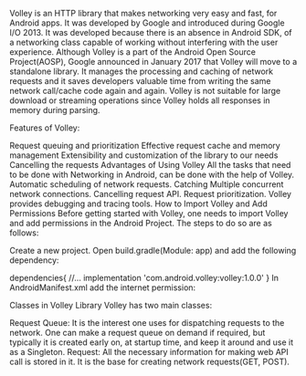Volley is an HTTP library that makes networking very easy and fast, for Android apps. It was developed by Google and introduced during Google I/O 2013. It was developed because there is an absence in Android SDK, of a networking class capable of working without interfering with the user experience. Although Volley is a part of the Android Open Source Project(AOSP), Google announced in January 2017 that Volley will move to a standalone library. It manages the processing and caching of network requests and it saves developers valuable time from writing the same network call/cache code again and again. Volley is not suitable for large download or streaming operations since Volley holds all responses in memory during parsing. 

Features of Volley:

Request queuing and prioritization
Effective request cache and memory management
Extensibility and customization of the library to our needs
Cancelling the requests
Advantages of Using Volley
All the tasks that need to be done with Networking in Android, can be done with the help of Volley.
Automatic scheduling of network requests.
Catching
Multiple concurrent network connections.
Cancelling request API.
Request prioritization.
Volley provides debugging and tracing tools.
How to Import Volley and Add Permissions
Before getting started with Volley, one needs to import Volley and add permissions in the Android Project. The steps to do so are as follows:

Create a new project. Open build.gradle(Module: app) and add the following dependency:

dependencies{ 
    //...
    implementation 'com.android.volley:volley:1.0.0'
}
In AndroidManifest.xml add the internet permission:

<uses-permission android:name="android.permission.INTERNET" />
Classes in Volley Library
Volley has two main classes:

Request Queue: It is the interest one uses for dispatching requests to the network. One can make a request queue on demand if required, but typically it is created early on, at startup time, and keep it around and use it as a Singleton.
Request: All the necessary information for making web API call is stored in it. It is the base for creating network requests(GET, POST).
